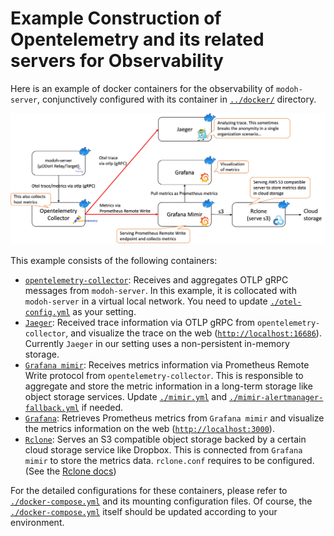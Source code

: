 # Example Construction of Opentelemetry and its related servers for Observability

Here is an example of docker containers for the observability of `modoh-server`, conjunctively configured with its container in [`../docker/`](../docker/) directory.

![Example for Observability](../assets/observability.jpg)

This example consists of the following containers:

- [`opentelemetry-collector`](https://github.com/open-telemetry/opentelemetry-collector): Receives and aggregates OTLP gRPC messages from `modoh-server`. In this example, it is collocated with `modoh-server` in a virtual local network. You need to update [`./otel-config.yml`](./otel-config.yml) as your setting.
- [`Jaeger`](https://www.jaegertracing.io/): Received trace information via OTLP gRPC from `opentelemetry-collector`, and visualize the trace on the web ([`http://localhost:16686`](http://localhost:16686)). Currently `Jaeger` in our setting uses a non-persistent in-memory storage.
- [`Grafana mimir`](https://github.com/grafana/mimir): Receives metrics information via Prometheus Remote Write protocol from `opentelemetry-collector`. This is responsible to aggregate and store the metric information in a long-term storage like object storage services. Update [`./mimir.yml`](./mimir.yml) and [`./mimir-alertmanager-fallback.yml`](./mimir-alertmanager-fallback.yml) if needed.
- [`Grafana`](https://grafana.com/): Retrieves Prometheus metrics from `Grafana mimir` and visualize the metrics information on the web ([`http://localhost:3000`](http://localhost:3000)).
- [`Rclone`](https://rclone.org/): Serves an S3 compatible object storage backed by a certain cloud storage service like Dropbox. This is connected from `Grafana mimir` to store the metrics data. `rclone.conf` requires to be configured. (See the [Rclone docs](https://rclone.org/docs/))

For the detailed configurations for these containers, please refer to [`./docker-compose.yml`](./docker-compose.yml) and its mounting configuration files. Of course, the [`./docker-compose.yml`](./docker-compose.yml) itself should be updated according to your environment.
